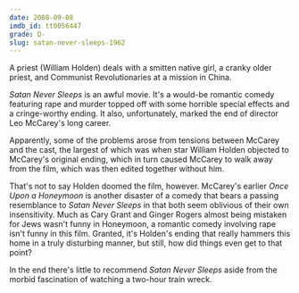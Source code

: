 ```yaml
---
date: 2008-09-08
imdb_id: tt0056447
grade: D-
slug: satan-never-sleeps-1962
---
```


A priest (William Holden) deals with a smitten native girl, a cranky older priest, and Communist Revolutionaries at a mission in China.

_Satan Never Sleeps_ is an awful movie. It's a would-be romantic comedy featuring rape and murder topped off with some horrible special effects and a cringe-worthy ending. It also, unfortunately, marked the end of director Leo McCarey's long career.

Apparently, some of the problems arose from tensions between McCarey and the cast, the largest of which was when star William Holden objected to McCarey's original ending, which in turn caused McCarey to walk away from the film, which was then edited together without him.

That's not to say Holden doomed the film, however. McCarey's earlier <span data-imdb-id="tt0035151">_Once Upon a Honeymoon_</span> is another disaster of a comedy that bears a passing resemblance to _Satan Never Sleeps_ in that both seem oblivious of their own insensitivity. Much as Cary Grant and Ginger Rogers almost being mistaken for Jews wasn't funny in Honeymoon, a romantic comedy involving rape isn't funny in this film. Granted, it's Holden's ending that really hammers this home in a truly disturbing manner, but still, how did things even get to that point?

In the end there's little to recommend _Satan Never Sleeps_ aside from the morbid fascination of watching a two-hour train wreck.
